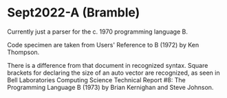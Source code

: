 # Sept2022-A (Bramble)

Currently just a parser for the c. 1970 programming language B.

Code specimen are taken from Users' Reference to B (1972) by Ken Thompson.

There is a difference from that document in recognized syntax.
Square brackets for declaring the size of an auto vector are recognized,
as seen in Bell Laboratories Computing Science Technical Report #8: The Programming Language B
(1973) by Brian Kernighan and Steve Johnson.
